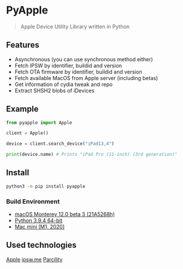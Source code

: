# PyApple

> Apple Device Utility Library written in Python

## Features

* Asynchronous (you can use synchronous method either)
* Fetch IPSW by identifier, buildid and version
* Fetch OTA firmware by identifier, buildid and version
* Fetch available MacOS from Apple server (including betas)
* Get information of cydia tweak and repo
* Extract SHSH2 blobs of iDevices

## Example

```py
from pyapple import Apple

client = Apple()

device = client.search_device("iPad13,4")

print(device.name) # Prints "iPad Pro (11-inch) (3rd generation)"
```

## Install

```zsh
python3 -m pip install pyapple
```

### Build Environment

* [macOS Monterey 12.0 beta 3 (21A5268h)](https://developer.apple.com/documentation/macos-release-notes/macos-12-beta-release-notes)
* [Python 3.9.4 64-bit](https://www.python.org/downloads/release/python-394/)
* [Mac mini (M1, 2020)](https://www.apple.com/mac-mini/) 

## Used technologies

[Apple](https://apple.com)
[ipsw.me](https://ipsw.me)
[Parcility](https://developers.parcility.co/docs#get-dbsearch)



